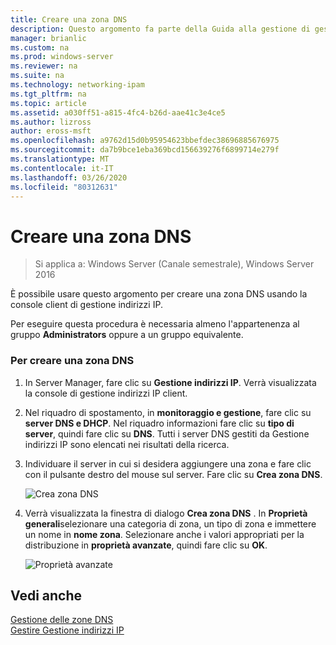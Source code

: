 ```yaml
---
title: Creare una zona DNS
description: Questo argomento fa parte della Guida alla gestione di gestione indirizzi IP in Windows Server 2016.
manager: brianlic
ms.custom: na
ms.prod: windows-server
ms.reviewer: na
ms.suite: na
ms.technology: networking-ipam
ms.tgt_pltfrm: na
ms.topic: article
ms.assetid: a030ff51-a815-4fc4-b26d-aae41c3e4ce5
ms.author: lizross
author: eross-msft
ms.openlocfilehash: a9762d15d0b95954623bbefdec38696885676975
ms.sourcegitcommit: da7b9bce1eba369bcd156639276f6899714e279f
ms.translationtype: MT
ms.contentlocale: it-IT
ms.lasthandoff: 03/26/2020
ms.locfileid: "80312631"
---
```

# <a name="create-a-dns-zone"></a>Creare una zona DNS

>Si applica a: Windows Server (Canale semestrale), Windows Server 2016

È possibile usare questo argomento per creare una zona DNS usando la console client di gestione indirizzi IP.  
  
Per eseguire questa procedura è necessaria almeno l'appartenenza al gruppo **Administrators** oppure a un gruppo equivalente.  
  
### <a name="to-create-a-dns-zone"></a>Per creare una zona DNS  
  
1.  In Server Manager, fare clic su  **Gestione indirizzi IP**. Verrà visualizzata la console di gestione indirizzi IP client.  
  
2.  Nel riquadro di spostamento, in **monitoraggio e gestione**, fare clic su **server DNS e DHCP**. Nel riquadro informazioni fare clic su **tipo di server**, quindi fare clic su **DNS**. Tutti i server DNS gestiti da Gestione indirizzi IP sono elencati nei risultati della ricerca.  
  
3.  Individuare il server in cui si desidera aggiungere una zona e fare clic con il pulsante destro del mouse sul server.  Fare clic su **Crea zona DNS**.  
  
    ![Crea zona DNS](../../media/Create-a-DNS-Zone/ipam_CreateDNSZone_01a.jpg)  
  
4.  Verrà visualizzata la finestra di dialogo **Crea zona DNS** . In **Proprietà generali**selezionare una categoria di zona, un tipo di zona e immettere un nome in **nome zona**. Selezionare anche i valori appropriati per la distribuzione in **proprietà avanzate**, quindi fare clic su **OK**.  
  
    ![Proprietà avanzate](../../media/Create-a-DNS-Zone/ipam_CreateDNSZone_02a.jpg)  
  
## <a name="see-also"></a>Vedi anche  
[Gestione delle zone DNS](DNS-Zone-Management.md)  
[Gestire Gestione indirizzi IP](Manage-IPAM.md)  
  



